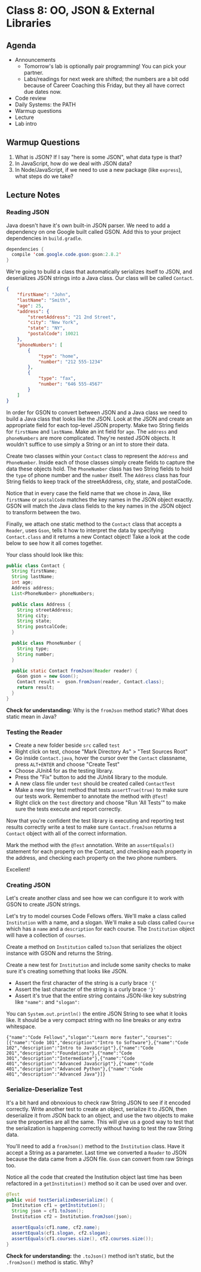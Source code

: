 # Class 8: OO, JSON & External Libraries

## Agenda
- Announcements
  - Tomorrow's lab is optionally pair programming! You can pick your partner.
  - Labs/readings for next week are shifted; the numbers are a bit odd because of Career Coaching this Friday, but they all have correct due dates now.
- Code review
- Daily Systems: the PATH
- Warmup questions
- Lecture
- Lab intro

## Warmup Questions
1. What is JSON? If I say "here is some JSON", what data type is that?
2. In JavaScript, how do we deal with JSON data?
3. In Node/JavaScript, if we need to use a new package (like `express`), what steps do we take?

## Lecture Notes

### Reading JSON
Java doesn't have it's own built-in JSON parser. We need to add a dependency on
one Google built called GSON. Add this to your project dependencies in
`build.gradle`.

```java
dependencies {
  compile 'com.google.code.gson:gson:2.8.2'
}
```

We're going to build a class that automatically serializes itself to JSON, and
deserializes JSON strings into a Java class. Our class will be called `Contact`.

```json
{
    "firstName": "John",
    "lastName": "Smith",
    "age": 25,
    "address": {
        "streetAddress": "21 2nd Street",
        "city": "New York",
        "state": "NY",
        "postalCode": 10021
    },
    "phoneNumbers": [
        {
            "type": "home",
            "number": "212 555-1234"
        },
        {
            "type": "fax",
            "number": "646 555-4567"
        }
    ]
}
```

In order for GSON to convert between JSON and a Java class we need to build a
Java class that looks like the JSON. Look at the JSON and create an appropriate
field for each top-level JSON property. Make two String fields for `firstName`
and `lastName`. Make an int field for `age`. The `address` and `phoneNumbers`
are more complicated. They're nested JSON objects. It wouldn't suffice to
use simply a String or an int to store their data.

Create two classes within your `Contact` class to represent the `Address` and
`PhoneNumber`. Inside each of those classes simply create fields to capture
the data these objects hold. The `PhoneNumber` class has two String fields to
hold the `type` of phone number and the `number` itself. The `Address` class
has four String fields to keep track of the streetAddress, city, state, and
postalCode.

Notice that in every case the field name that we chose in Java, like `firstName`
or `postalCode` matches the key names in the JSON object exactly. GSON will
match the Java class fields to the key names in the JSON object to transform
between the two.

Finally, we attach one static method to the `Contact` class that accepts a
`Reader`, uses `Gson`, tells it how to interpret the data by specifying
`Contact.class` and it returns a new Contact object! Take a look at the code
below to see how it all comes together.

Your class should look like this:

```java
public class Contact {
  String firstName;
  String lastName;
  int age;
  Address address;
  List<PhoneNumber> phoneNumbers;

  public class Address {
    String streetAddress;
    String city;
    String state;
    String postcalCode;
  }

  public class PhoneNumber {
    String type;
    String number;
  }

  public static Contact fromJson(Reader reader) {
    Gson gson = new Gson();
    Contact result =  gson.fromJson(reader, Contact.class);
    return result;
  }
}
```

**Check for understanding:** Why is the `fromJson` method static? What does
static mean in Java?

### Testing the Reader
* Create a new folder beside `src` called `test`
* Right click on test, choose "Mark Directory As" > "Test Sources Root"
* Go inside `Contact.java`, hover the cursor over the `Contact` classname,
  press `ALT+ENTER` and choose "Create Test"
* Choose JUnit4 for as the testing library.
* Press the "Fix" button to add the JUnit4 library to the module.
* A new class file under `test` should be created called `ContactTest`
* Make a new tiny test method that tests `assertTrue(true)` to make sure
  our tests work. Remember to annotate the method with `@Test`!
* Right click on the `test` directory and choose "Run 'All Tests'" to make sure
  the tests execute and report correctly.

Now that you're confident the test library is executing and reporting test
results correctly write a test to make sure `Contact.fromJson` returns a
`Contact` object with all of the correct information.

Mark the method with the `@Test` annotation. Write an `assertEquals()` statement
for each property on the Contact, and checking each property in the address,
and checking each property on the two phone numbers.

Excellent!

### Creating JSON
Let's create another class and see how we can configure it to work with GSON
to create JSON strings.

Let's try to model courses Code Fellows offers. We'll make a class called
`Institution` with a name, and a slogan. We'll make a sub class called
`Course` which has a `name` and a `description` for each course. The
`Institution` object will have a collection of `courses`.

Create a method on `Institution` called `toJson` that serializes the object
instance with GSON and returns the String.

Create a new test for `Institution` and include some sanity checks to make
sure it's creating something that looks like JSON.

* Assert the first character of the string is a curly brace `'{'`
* Assert the last character of the string is a curly brace `'}'`
* Assert it's true that the entire string contains JSON-like key substring
  like `"name":` and `"slogan":`

You can `System.out.println()` the entire JSON String to see what it looks like.
It should be a very compact string with no line breaks or any extra whitespace.

`{"name":"Code Fellows","slogan":"Learn more faster","courses":[{"name":"Code 101","description":"Intro to Software"},{"name":"Code 102","description":"Intro to JavaScript"},{"name":"Code 201","description":"Foundations"},{"name":"Code 301","description":"Intermediate"},{"name":"Code 401","description":"Advanced JavaScript"},{"name":"Code 401","description":"Advanced Python"},{"name":"Code 401","description":"Advanced Java"}]}`

### Serialize-Deserialize Test
It's a bit hard and obnoxious to check raw String JSON to see if it encoded
correctly. Write another test to create an object, serialize it to JSON, then
deserialize it from JSON back to an object, and use the two objects to make
sure the properties are all the same. This will give us a good way to test
that the serialization is happening correctly without having to test the raw
String data.

You'll need to add a `fromJson()` method to the `Institution` class. Have it
accept a String as a parameter. Last time we converted a `Reader` to JSON
because the data came from a JSON file. `Gson` can convert from raw Strings
too.

Notice all the code that created the Institution object last time has been
refactored in a `getInstitution()` method so it can be used over and over.

```java
@Test
public void testSerializeDeserialize() {
  Institution cf1 = getInstitution();
  String json = cf1.toJson();
  Institution cf2 = Institution.fromJson(json);

  assertEquals(cf1.name, cf2.name);
  assertEquals(cf1.slogan, cf2.slogan);
  assertEquals(cf1.courses.size(), cf2.courses.size());
}
```

**Check for understanding:** the `.toJson()` method isn't static, but the
`.fromJson()` method is static. Why?
